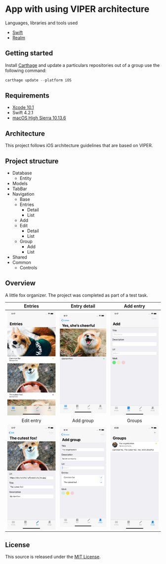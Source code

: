 # App with using VIPER architecture
Languages, libraries and tools used
* [Swift](https://developer.apple.com/swift/)
* [Realm](https://realm.io/docs/swift/latest/)
## Getting started

Install [Carthage](https://github.com/Carthage/Carthage) and update a particulars repositories out of a group use the following command:
```swift
carthage update --platform iOS
```

## Requirements
* [Xcode 10.1](https://developer.apple.com/documentation/xcode_release_notes/xcode_10_1_release_notes)
* Swift 4.2.1
* [macOS High Sierra 10.13.6](https://support.apple.com/en_AU/downloads/high-siera)

## Architecture
This project follows iOS architecture guidelines that are based on VIPER.

## Project structure
- Database
  - Entity
- Models
- TabBar
- Navigation
    - Base
    - Entries
        - Detail
        - List
    - Add
    - Edit
        - Detail
        - List
    - Group
        - Add
        - List
- Shared
- Common
    - Controls

## Overview
A little fox organizer. The project was completed as part of a test task.

Entries                    |  Entry detail             |  Add entry
:-------------------------:|:-------------------------:|:-------------------------:
![alt-entries](https://github.com/Holofox/ios-dreamteam/blob/master/Screenshots/entries_screen.png "Entries")  |  ![alt-entry-detail](https://github.com/Holofox/ios-dreamteam/blob/master/Screenshots/entries_detail_screen.png "Entry Detail") | ![alt-add-entry](https://github.com/Holofox/ios-dreamteam/blob/master/Screenshots/add_entry_screen.png "Add entry")
Edit entry                 |  Add group          |  Groups
![alt-edit-entry](https://github.com/Holofox/ios-dreamteam/blob/master/Screenshots/edit_screen.png "Edit entry")  |  ![alt-add-group](https://github.com/Holofox/ios-dreamteam/blob/master/Screenshots/add_group_screen.png "Add group") | ![alt-groups](https://github.com/Holofox/ios-dreamteam/blob/master/Screenshots/groups_screen.png "Groups")

## License

This source is released under the [MIT License](https://github.com/Holofox/ios-dreamteam/blob/master/LICENSE).
